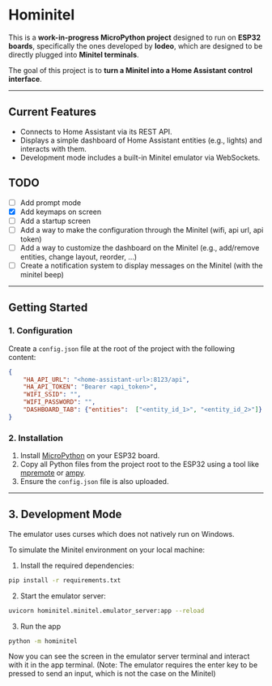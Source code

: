 # Hominitel

This is a **work-in-progress MicroPython project** designed to run on **ESP32 boards**, specifically the ones developed by **Iodeo**, which are designed to be directly plugged into **Minitel terminals**.

The goal of this project is to **turn a Minitel into a Home Assistant control interface**.

---

## Current Features

- Connects to Home Assistant via its REST API.
- Displays a simple dashboard of Home Assistant entities (e.g., lights) and interacts with them.
- Development mode includes a built-in Minitel emulator via WebSockets.

## TODO
- [ ] Add prompt mode
- [x] Add keymaps on screen
- [ ] Add a startup screen
- [ ] Add a way to make the configuration through the Minitel (wifi, api url, api token)
- [ ] Add a way to customize the dashboard on the Minitel (e.g., add/remove entities, change layout, reorder, ...)
- [ ] Create a notification system to display messages on the Minitel (with the minitel beep)
---

## Getting Started

### 1. Configuration

Create a `config.json` file at the root of the project with the following content:

```json
{
    "HA_API_URL": "<home-assistant-url>:8123/api",
    "HA_API_TOKEN": "Bearer <api_token>",
    "WIFI_SSID": "",
    "WIFI_PASSWORD": "",
    "DASHBOARD_TAB": {"entities":  ["<entity_id_1>", "<entity_id_2>"]}
}
```

### 2. Installation

1. Install [MicroPython](https://micropython.org/download/esp32/) on your ESP32 board.
2. Copy all Python files from the project root to the ESP32 using a tool like [mpremote](https://docs.micropython.org/en/latest/reference/mpremote.html) or [ampy](https://github.com/scientifichackers/ampy).
3. Ensure the `config.json` file is also uploaded.

---

## 3. Development Mode

The emulator uses curses which does not natively run on Windows.

To simulate the Minitel environment on your local machine:

1. Install the required dependencies:

```bash
pip install -r requirements.txt
```

2. Start the emulator server:
```bash
uvicorn hominitel.minitel.emulator_server:app --reload
```

3. Run the app
```bash
python -m hominitel
```

Now you can see the screen in the emulator server terminal and interact with it in the app terminal.
(Note: The emulator requires the enter key to be pressed to send an input, which is not the case on the Minitel)
